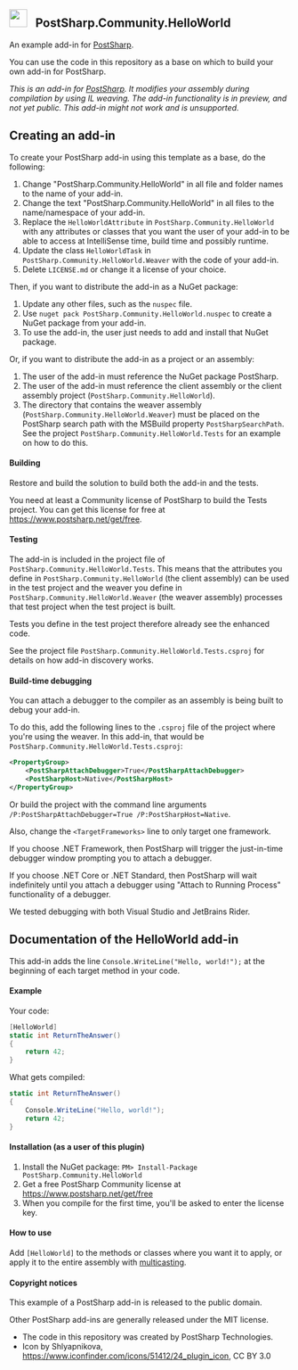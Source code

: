 ## <img src="https://cdn4.iconfinder.com/data/icons/Hypic_Icon_Pack_by_shlyapnikova/64/plugin_64.png" width="32"> &nbsp; PostSharp.Community.HelloWorld 
An example add-in for [PostSharp](https://postsharp.net).

You can use the code in this repository as a base on which to build your own add-in for PostSharp.

*This is an add-in for [PostSharp](https://postsharp.net). It modifies your assembly during compilation by using IL weaving. The add-in functionality is in preview, and not yet public. This add-in might not work and is unsupported.*

## Creating an add-in
To create your PostSharp add-in using this template as a base, do the following:
1. Change "PostSharp.Community.HelloWorld" in all file and folder names to the name of your add-in.
2. Change the text "PostSharp.Community.HelloWorld" in all files to the name/namespace of your add-in.
3. Replace the `HelloWorldAttribute` in `PostSharp.Community.HelloWorld` with any attributes or classes that you want the user of your add-in to be able to access at IntelliSense time, build time and possibly runtime.
4. Update the class `HelloWorldTask` in `PostSharp.Community.HelloWorld.Weaver` with the code of your add-in.
5. Delete `LICENSE.md` or change it a license of your choice.

Then, if you want to distribute the add-in as a NuGet package:
1. Update any other files, such as the `nuspec` file.
2. Use `nuget pack PostSharp.Community.HelloWorld.nuspec` to create a NuGet package from your add-in.
3. To use the add-in, the user just needs to add and install that NuGet package.

Or, if you want to distribute the add-in as a project or an assembly:
1. The user of the add-in must reference the NuGet package PostSharp.
2. The user of the add-in must reference the client assembly or the client assembly project (`PostSharp.Community.HelloWorld`).
3. The directory that contains the weaver assembly (`PostSharp.Community.HelloWorld.Weaver`) must be placed on the PostSharp search path with the MSBuild property `PostSharpSearchPath`. See the project `PostSharp.Community.HelloWorld.Tests` for an example on how to do this.

#### Building
Restore and build the solution to build both the add-in and the tests.

You need at least a Community license of PostSharp to build the Tests project. You can get this license for free 
at https://www.postsharp.net/get/free.

#### Testing
The add-in is included in the project file of `PostSharp.Community.HelloWorld.Tests`. This means that the attributes you
define in `PostSharp.Community.HelloWorld` (the client assembly) can be used in the test project and the weaver you define
in `PostSharp.Community.HelloWorld.Weaver` (the weaver assembly) processes that test project when the test project is built.

Tests you define in the test project therefore already see the enhanced code.

See the project file `PostSharp.Community.HelloWorld.Tests.csproj` for details on how add-in discovery works.

#### Build-time debugging
You can attach a debugger to the compiler as an assembly is being built to debug your add-in.

To do this, add the following lines to the `.csproj` file of the project where you're using the weaver. In this add-in, that would be `PostSharp.Community.HelloWorld.Tests.csproj`:

```xml
<PropertyGroup>
    <PostSharpAttachDebugger>True</PostSharpAttachDebugger>
    <PostSharpHost>Native</PostSharpHost>
</PropertyGroup>
```
Or build the project with the command line arguments `/P:PostSharpAttachDebugger=True /P:PostSharpHost=Native`.

Also, change the `<TargetFrameworks>` line to only target one framework.

If you choose .NET Framework, then PostSharp will trigger the just-in-time debugger window prompting you to attach a debugger.

If you choose .NET Core or .NET Standard, then PostSharp will wait indefinitely until you attach a debugger using "Attach to Running Process" functionality of a debugger.

We tested debugging with both Visual Studio and JetBrains Rider.

## Documentation of the HelloWorld add-in
This add-in adds the line `Console.WriteLine("Hello, world!");` at the beginning of each target method in your code.
 
#### Example
Your code:
```csharp
[HelloWorld]
static int ReturnTheAnswer() 
{
    return 42;
}
```
What gets compiled:
```csharp
static int ReturnTheAnswer() 
{
    Console.WriteLine("Hello, world!");
    return 42;
}
```

#### Installation (as a user of this plugin)
1. Install the NuGet package: `PM> Install-Package PostSharp.Community.HelloWorld`
2. Get a free PostSharp Community license at https://www.postsharp.net/get/free
3. When you compile for the first time, you'll be asked to enter the license key.

#### How to use
Add `[HelloWorld]` to the methods or classes where you want it to apply, or apply it to the entire assembly with [multicasting](https://doc.postsharp.net/attribute-multicasting).

#### Copyright notices
This example of a PostSharp add-in is released to the public domain.

Other PostSharp add-ins are generally released under the MIT license.

* The code in this repository was created by PostSharp Technologies.
* Icon by Shlyapnikova, https://www.iconfinder.com/icons/51412/24_plugin_icon, CC BY 3.0